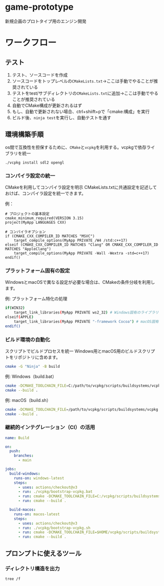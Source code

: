 # game-prototype
新規企画のプロトタイプ用のエンジン開発

# ワークフロー

## テスト

1. テスト、ソースコードを作成
2. ソースコードをトップレベルの`CMakeLists.txt`→ここは手動でやることが推奨されている
3. テストをtest/サブディレクトリの`CMakeLists.txt`に追加→ここは手動でやることが推奨されている
4. 自動でCMake構成が更新されるはず
5. もし、自動で更新されない場合、ctrl+shiift+pで「cmake:構成」を実行
6. ビルド後、`ninja test`を実行し、自動テストを通す

## 環境構築手順

os間で互換性を担保するために、`CMake`と`vcpkg`を利用する。vcpkgで依存ライブラリを統一

```
./vcpkg install sdl2 opengl
```


### コンパイラ設定の統一

CMakeを利用してコンパイラ設定を明示
CMakeLists.txtに共通設定を記述しておけば、コンパイラ設定を統一できます。

例：

```
# プロジェクトの基本設定
cmake_minimum_required(VERSION 3.15)
project(MyApp LANGUAGES CXX)

# コンパイラオプション
if (CMAKE_CXX_COMPILER_ID MATCHES "MSVC")
    target_compile_options(MyApp PRIVATE /W4 /std:c++17)
elseif (CMAKE_CXX_COMPILER_ID MATCHES "Clang" OR CMAKE_CXX_COMPILER_ID MATCHES "AppleClang")
    target_compile_options(MyApp PRIVATE -Wall -Wextra -std=c++17)
endif()
```

### プラットフォーム固有の設定

WindowsとmacOSで異なる設定が必要な場合は、CMakeの条件分岐を利用します。

例: プラットフォーム特化の処理

```bash
if(WIN32)
    target_link_libraries(MyApp PRIVATE ws2_32) # Windows固有のライブラリ
elseif(APPLE)
    target_link_libraries(MyApp PRIVATE "-framework Cocoa") # macOS固有の設定
endif()
```

### ビルド環境の自動化

スクリプトでビルドプロセスを統一
Windows用とmacOS用のビルドスクリプトをリポジトリに含めます。

```bash
cmake -G "Ninja" -B build
```

例: Windows（build.bat）

```bash
cmake -DCMAKE_TOOLCHAIN_FILE=C:/path/to/vcpkg/scripts/buildsystems/vcpkg.cmake ..
cmake --build .
```

例: macOS（build.sh）

```bash
cmake -DCMAKE_TOOLCHAIN_FILE=/path/to/vcpkg/scripts/buildsystems/vcpkg.cmake ..
cmake --build .
```

### 継続的インテグレーション（CI）の活用

```yaml
name: Build

on:
  push:
    branches:
      - main

jobs:
  build-windows:
    runs-on: windows-latest
    steps:
      - uses: actions/checkout@v3
      - run: ./vcpkg/bootstrap-vcpkg.bat
      - run: cmake -DCMAKE_TOOLCHAIN_FILE=C:/vcpkg/scripts/buildsystems/vcpkg.cmake .
      - run: cmake --build .

  build-macos:
    runs-on: macos-latest
    steps:
      - uses: actions/checkout@v3
      - run: ./vcpkg/bootstrap-vcpkg.sh
      - run: cmake -DCMAKE_TOOLCHAIN_FILE=$HOME/vcpkg/scripts/buildsystems/vcpkg.cmake .
      - run: cmake --build .
```

## プロンプトに使えるツール

### ディレクトリ構造を出力

```zsh
tree /f
```
